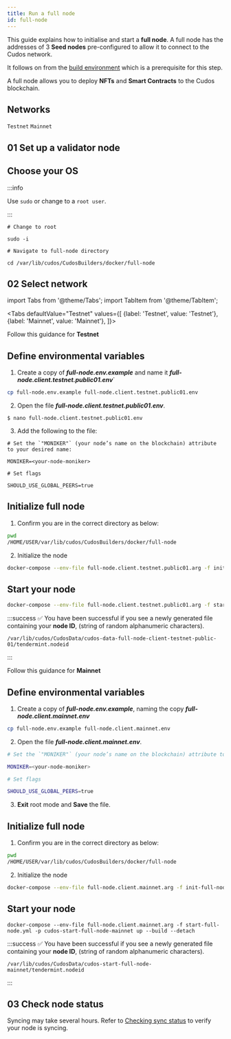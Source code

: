 ```yaml
---
title: Run a full node
id: full-node
---
```


This guide explains how to initialise and start a **full node**. A full node has the addresses of 3 **Seed nodes** pre-configured to allow it to connect to the Cudos network. 

It follows on from the [build environment](/docs/node/prerequisites/build-envt) which is a prerequisite for this step. 

A full node allows you to deploy **NFTs** and **Smart Contracts** to the Cudos blockchain. 

## Networks

`Testnet`
`Mainnet`


## 01 Set up a validator node

## Choose your OS

:::info

Use `sudo` or change to a `root user`.

:::


```shell
# Change to root

sudo -i

# Navigate to full-node directory

cd /var/lib/cudos/CudosBuilders/docker/full-node
```

## 02 Select network 


import Tabs from '@theme/Tabs';
import TabItem from '@theme/TabItem';


<Tabs
  defaultValue="Testnet"
  values={[
    {label: 'Testnet', value: 'Testnet'},
    {label: 'Mainnet', value: 'Mainnet'},
  ]}>

<TabItem value="Testnet">

Follow this guidance for **Testnet**

##  Define environmental variables
 
1. Create a copy of ***full-node.env.example*** and name it ***full-node.client.testnet.public01.env***`

```bash
cp full-node.env.example full-node.client.testnet.public01.env
```

2. Open the file ***full-node.client.testnet.public01.env***. 
 
```shell
$ nano full-node.client.testnet.public01.env
```

3. Add the following to the file:

```
# Set the `"MONIKER"` (your node’s name on the blockchain) attribute to your desired name:

MONIKER=<your-node-moniker>

# Set flags 

SHOULD_USE_GLOBAL_PEERS=true

```

##  Initialize full node

1. Confirm you are in the correct directory as below:

```bash
pwd
/HOME/USER/var/lib/cudos/CudosBuilders/docker/full-node
```

2. Initialize the node

```bash
docker-compose --env-file full-node.client.testnet.public01.arg -f init-full-node.yml -p cudos-init-full-node-client-testnet-public-01 up --build
```

##  Start your node

```bash
docker-compose --env-file full-node.client.testnet.public01.arg -f start-full-node.yml -p cudos-start-full-node-client-testnet-public-01 up --build --detach
```

:::success ✅ 
You have been successful if you see a newly generated file containing your **node ID**, (string of random alphanumeric characters).

`/var/lib/cudos/CudosData/cudos-data-full-node-client-testnet-public-01/tendermint.nodeid`

:::

</TabItem>
<TabItem value="Mainnet">

Follow this guidance for **Mainnet**

##  Define environmental variables
  
1. Create a copy of ***full-node.env.example***, naming the copy ***full-node.client.mainnet.env***

```bash
cp full-node.env.example full-node.client.mainnet.env
```

2. Open the file ***full-node.client.mainnet.env***. 
 
```bash
# Set the `"MONIKER"` (your node’s name on the blockchain) attribute to your desired name:

MONIKER=<your-node-moniker>

# Set flags 

SHOULD_USE_GLOBAL_PEERS=true
```

3. **Exit** root mode and **Save** the file.

## Initialize full node

1. Confirm you are in the correct directory as below:

```bash
pwd
/HOME/USER/var/lib/cudos/CudosBuilders/docker/full-node
```

2. Initialize the node

```bash
docker-compose --env-file full-node.client.mainnet.arg -f init-full-node.yml -p cudos-init-full-node-mainnet up --build
```

## Start your node

```
docker-compose --env-file full-node.client.mainnet.arg -f start-full-node.yml -p cudos-start-full-node-mainnet up --build --detach
```

:::success ✅ 
You have been successful if you see a newly generated file containing your **node ID**, (string of random alphanumeric characters).

`/var/lib/cudos/CudosData/cudos-start-full-node-mainnet/tendermint.nodeid`

:::

  </TabItem>
</Tabs>

## 03 Check node status

Syncing may take several hours. Refer to [Checking sync status](./check-sync) to verify your node is syncing. 




